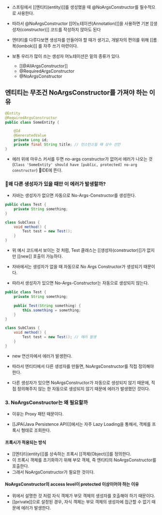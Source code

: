- 스프링에서 [[엔티티(entity)]]를 생성했을 때 @NoArgsConstructor를 필수적으로 사용한다.
- 따라서 @NoArgsConstructor [[어노테이션(Annotation)]]을 사용하면 기본 [[생성자(constructor)]] 코드를 작성하지 않아도 된다

- 엔티티를 다루다보면 생성자를 만들어야 할 때가 생기고, 개발자의 편의를 위해 [[롬복(lombok)]] 를 자주 쓰기 마련이다.

- 보통 우리가 많이 쓰는 생성자 어노테이션은 밑의 종류가 있다.
	- [[@AllArgsConstructor]]
	- @RequiredArgsConstructor
	- @NoArgsConstructor


## 엔티티는 무조건 NoArgsConstructor를 가져야 하는 이유


```java
@Entity
@RequiredArgsConstructor
public class SomeEntity {

	@Id
	@GeneratedValue
	private Long id;
	private final String title; // 인스턴스일 때 상수 선언
}
```

- 에러 위에 마우스 커서를 두면 no-args constructor가 없어서 에러가 나오는 것(`Class 'SomeEntity' should have [public, protected] no-arg constructor`) IDE에 뜬다.

###  왜 다른 생성자가 있을 때만 이 에러가 발생할까?
-  자바는 생성자가 없으면 자동으로 No-Args-Constructor를 생성한다.

```java
public class Test {
	private String something;
}

class SubClass {
	void method() {
		Test test = new Test();
	}
}
```

- 위 예시 코드에서 보이는 것 처럼, Test 클래스는 [[생성자(constructor)]]가 없지만 [[new]] 호출이 가능하다.
- 자바에서는 생성자가 없을 때 자동으로 No Args Constructor가 생성되기 때문이다.

- 따라서 생성자가 있으면 No-Args-Constructor는 자동으로 생성되지 않는다.


```java
public class Test {
	private String something;
	
	public Test(String something) {
		this.something = something;	
	}
}

class SubClass {
	void method() {
		Test test = new Test(); // 에러 발생
	}
}
```

- new 연산자에서 에러가 발생한다.

- 따라서 엔티티에서 다른 생성자를 만들면, NoArgsConstructor를 직접 정의해야 한다.
- 다른 생성자가 있으면 NoArgsConstructor가 자동으로 생성되지 않기 때문에, 직접 정의해주지 않는 한 자동으로 생성되지 않기 때문에 에러가 발생했던 것이다.

### 3. NoArgsConstructor는 왜 필요할까

- 이유는 Proxy 패턴 때문이다.

- [[JPA(Java Persistence API)]]에서는 자주 Lazy Loading을 통해서, 객체를 프록시 형태로 조회한다.

####  프록시가 적용되는 방식

- [[엔티티(entity)]]를 상속하는 프록시 [[객체(Object)]]를 정의한다.
- 이 프록시 객체를 초기화하기 위해 부모 객체, 즉 엔티티의 NoArgsConstructor를 호출한다.
- 그래서 NoArgsConstructor가 필요한 것이다.

#### NoArgsConstructor의 access level이 protected 이상이어야 하는 이유

- 위에서 설명한 것 처럼 자식 객체가 부모 객체의 생성자를 호출해야 하기 때문이다.
- [[private]]으로 설정된 경우, 자식 객체는 부모 객체의 생성자에 접근할 수 없기 때문에 에러가 발생한다.